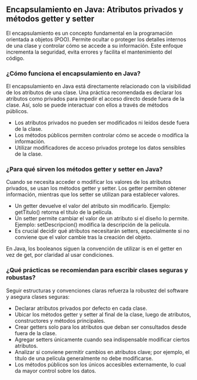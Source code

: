 <h2 align="left"> Encapsulamiento en Java: Atributos privados y métodos getter y setter </h2>

<p>
El encapsulamiento es un concepto fundamental en la programación orientada a objetos (POO). Permite ocultar o proteger los detalles internos de una clase y controlar cómo se accede a su información. Este enfoque incrementa la seguridad, evita errores y facilita el mantenimiento del código.
</p>

<h3 align="left"> ¿Cómo funciona el encapsulamiento en Java? </h3>

<p align="left"> El encapsulamiento en Java está directamente relacionado con la visibilidad de los atributos de una clase. Una práctica recomendada es declarar los atributos como privados para impedir el acceso directo desde fuera de la clase. Así, solo se puede interactuar con ellos a través de métodos públicos.

* Los atributos privados no pueden ser modificados ni leídos desde fuera de la clase.
* Los métodos públicos permiten controlar cómo se accede o modifica la información.
* Utilizar modificadores de acceso privados protege los datos sensibles de la clase.

 </p>

 <h3 align="left"> ¿Para qué sirven los métodos getter y setter en Java? </h3>

<p align="left"> Cuando se necesita acceder o modificar los valores de los atributos privados, se usan los métodos getter y setter. Los getter permiten obtener información, mientras que los setter se utilizan para establecer valores.

* Un getter devuelve el valor del atributo sin modificarlo. Ejemplo: getTitulo() retorna el título de la película.
* Un setter permite cambiar el valor de un atributo si el diseño lo permite. Ejemplo: setDescripcion() modifica la descripción de la película.
* Es crucial decidir qué atributos necesitarán setters, especialmente si no conviene que el valor cambie tras la creación del objeto.

En Java, los booleanos siguen la convención de utilizar is en el getter en vez de get, por claridad al usar condiciones.

 </p>

  <h3 align="left"> ¿Qué prácticas se recomiendan para escribir clases seguras y robustas? </h3>

<p align="left"> Seguir estructuras y convenciones claras refuerza la robustez del software y asegura clases seguras:

* Declarar atributos privados por defecto en cada clase.
* Ubicar los métodos getter y setter al final de la clase, luego de atributos, constructores y métodos principales.
* Crear getters solo para los atributos que deban ser consultados desde fuera de la clase.
* Agregar setters únicamente cuando sea indispensable modificar ciertos atributos.
* Analizar si conviene permitir cambios en atributos clave; por ejemplo, el título de una película generalmente no debe modificarse.
* Los métodos públicos son los únicos accesibles externamente, lo cual da mayor control sobre los datos.

 </p>